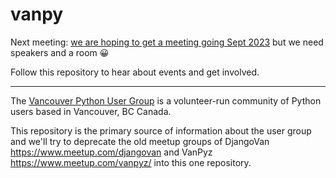 # vanpy

Next meeting: [we are hoping to get a meeting going Sept 2023](https://github.com/vancouver/vanpy/issues/3) but we need speakers and a room 😀

Follow this repository to hear about events and get involved.

---

The [Vancouver Python User Group](http://www.meetup.com/vanpyz/) is a
volunteer-run community of Python users based in Vancouver, BC Canada.

This repository is the primary source of information about the user group and we'll try to deprecate the old meetup groups of DjangoVan https://www.meetup.com/djangovan and VanPyz https://www.meetup.com/vanpyz/ into this one repository.
